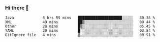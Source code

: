 ### Hi there 👋

<!--
**urzz/urzz** is a ✨ _special_ ✨ repository because its `README.md` (this file) appears on your GitHub profile.

Here are some ideas to get you started:

- 🔭 I’m currently working on ...
- 🌱 I’m currently learning ...
- 👯 I’m looking to collaborate on ...
- 🤔 I’m looking for help with ...
- 💬 Ask me about ...
- 📫 How to reach me: ...
- 😄 Pronouns: ...
- ⚡ Fun fact: ...
-->

<!--START_SECTION:waka-->
```text
Java             6 hrs 59 mins   ████████████████████░░░░░   80.36 % 
XML              49 mins         ██▒░░░░░░░░░░░░░░░░░░░░░░   09.44 % 
Other            28 mins         █▒░░░░░░░░░░░░░░░░░░░░░░░   05.45 % 
YAML             20 mins         █░░░░░░░░░░░░░░░░░░░░░░░░   03.84 % 
GitIgnore file   4 mins          ▒░░░░░░░░░░░░░░░░░░░░░░░░   00.91 % 
```
<!--END_SECTION:waka-->
